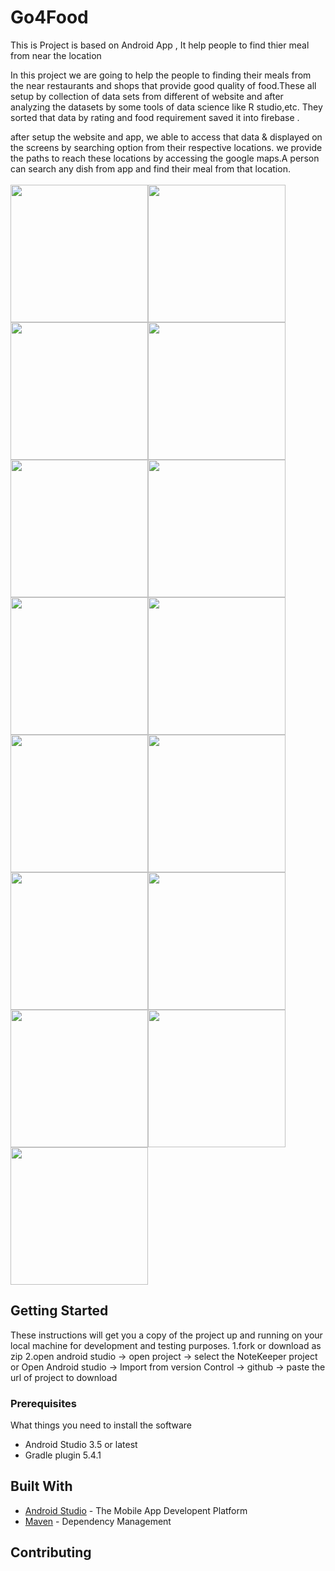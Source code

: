 # Go4Food
This is Project is based on Android App , It help people to find thier meal from near the location

In this project we are going to help the people to finding their meals from the near restaurants and shops that provide good quality of food.These all setup by collection of data sets from different of website and after analyzing the datasets by some tools of data science like R studio,etc. They sorted that data by rating and food requirement saved it into firebase .

after setup the website and app, we able to access that data & displayed on the screens by searching option from their respective locations. we provide the paths to reach these locations by accessing the google maps.A person can search any dish from app and find their meal from that location.
<br>
<br>
<img src = "https://github.com/vManav123/Go4Food/blob/master/images%20of%20App/Launcher.png" width = "220" ><img src = "https://github.com/vManav123/Go4Food/blob/master/images%20of%20App/front.png" width = "220" ><img src = "https://github.com/vManav123/Go4Food/blob/master/images%20of%20App/googlesignin.png" width = "220" ><img src = "https://github.com/vManav123/Go4Food/blob/master/images%20of%20App/Truecaller.png" width = "220" ><img src = "https://github.com/vManav123/Go4Food/blob/master/images%20of%20App/login.png" width = "220"><img src = "https://github.com/vManav123/Go4Food/blob/master/images%20of%20App/register.png" width = "220"><img src = "https://github.com/vManav123/Go4Food/blob/master/images%20of%20App/forget.png" width = "220"><img src = "https://github.com/vManav123/Go4Food/blob/master/images%20of%20App/navigation.png" width = "220"><img src = "https://github.com/vManav123/Go4Food/blob/master/images%20of%20App/selectcity.png" width = "220"><img src = "https://github.com/vManav123/Go4Food/blob/master/images%20of%20App/profile.png" width = "220"><img src = "https://github.com/vManav123/Go4Food/blob/master/images%20of%20App/shops.png" width = "220"><img src = "https://github.com/vManav123/Go4Food/blob/master/images%20of%20App/shopdetails.png" width = "220"><img src = "https://github.com/vManav123/Go4Food/blob/master/images%20of%20App/menus.png" width = "220"><img src = "https://github.com/vManav123/Go4Food/blob/master/images%20of%20App/map.png" width = "220"><img src = "https://github.com/vManav123/Go4Food/blob/master/images%20of%20App/maplocated.png" width = "220">  


## Getting Started

These instructions will get you a copy of the project up and running on your local machine for development and testing purposes.
1.fork or download as zip
2.open android studio -> open project -> select the NoteKeeper project
or
Open Android studio -> Import from version Control -> github -> paste the url of project to download


### Prerequisites

What things you need to install the software
* Android Studio 3.5 or latest
* Gradle plugin 5.4.1

## Built With

* [Android Studio](https://developer.android.com/studio/) - The Mobile App Developent Platform
* [Maven](https://maven.apache.org/) - Dependency Management

## Contributing
